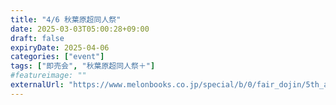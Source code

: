 ```yaml
---
title: "4/6 秋葉原超同人祭"
date: 2025-03-03T05:00:28+09:00
draft: false
expiryDate: 2025-04-06
categories: ["event"]
tags: ["即売会", "秋葉原超同人祭＋"]
#featureimage: ""
externalUrl: "https://www.melonbooks.co.jp/special/b/0/fair_dojin/5th_akihabaradojinfes/general/"
---
```

